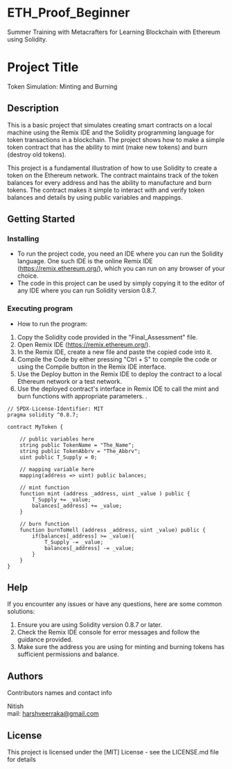 # ETH_Proof_Beginner
Summer Training with Metacrafters for Learning Blockchain with Ethereum using Solidity.

# Project Title

Token Simulation: Minting and Burning

## Description

This is a basic project that simulates creating smart contracts on a local machine using the Remix IDE and the Solidity programming language for token transactions in a blockchain. The project shows how to make a simple token contract that has the ability to mint (make new tokens) and burn (destroy old tokens).

This project is a fundamental illustration of how to use Solidity to create a token on the Ethereum network. The contract maintains track of the token balances for every address and has the ability to manufacture and burn tokens. The contract makes it simple to interact with and verify token balances and details by using public variables and mappings.

## Getting Started

### Installing

* To run the project code, you need an IDE where you can run the Solidity language. One such IDE is the online Remix IDE (https://remix.ethereum.org/), which you can run on any browser of your choice.
* The code in this project can be used by simply copying it to the editor of any IDE where you can run Solidity version 0.8.7.

### Executing program

* How to run the program:
1. Copy the Solidity code provided in the "Final_Assessment" file.
2. Open Remix IDE (https://remix.ethereum.org/).
3. In the Remix IDE, create a new file and paste the copied code into it.
4. Compile the Code by either pressing "Ctrl + S" to compile the code or using the Compile button in the Remix IDE interface.
5. Use the Deploy button in the Remix IDE to deploy the contract to a local Ethereum network or a test network.
6. Use the deployed contract's interface in Remix IDE to call the mint and burn functions with appropriate parameters.
.


```solidity
// SPDX-License-Identifier: MIT
pragma solidity ^0.8.7;

contract MyToken {

    // public variables here
    string public TokenName = "The_Name";
    string public TokenAbbrv = "The_Abbrv";
    uint public T_Supply = 0;

    // mapping variable here
    mapping(address => uint) public balances;

    // mint function
    function mint (address _address, uint _value ) public {
        T_Supply += _value;
        balances[_address] += _value;
    }

    // burn function
    function burnToHell (address _address, uint _value) public {
        if(balances[_address] >= _value){
            T_Supply -= _value;
            balances[_address] -= _value;
        }
    }
}
```

## Help

If you encounter any issues or have any questions, here are some common solutions:

1. Ensure you are using Solidity version 0.8.7 or later.
2. Check the Remix IDE console for error messages and follow the guidance provided.
3. Make sure the address you are using for minting and burning tokens has sufficient permissions and balance.

## Authors

Contributors names and contact info

Nitish   
mail: harshveerraka@gmail.com


## License

This project is licensed under the [MIT] License - see the LICENSE.md file for details
